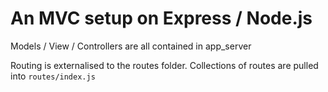 An MVC setup on Express / Node.js
=================================

Models / View / Controllers are all contained in app_server

Routing is externalised to the routes folder. Collections of routes are pulled into `routes/index.js`